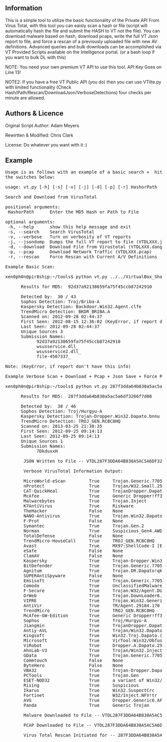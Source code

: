 ## Information
This is a simple tool to utilize the basic functionality of the Private API From Virus Total, with this tool you can eaisly scan a hash or file (script will automatically hash the file and submit the HASH to VT not the file). You can download malware based on hash, download pcaps, write the full VT Json report to file, and force a rescan of a previously uploaded file with new AV definitions. Advanced queries and bulk downloads can be accomplished via VT Provided Scripts available on the Intelligence portal. (or a bash loop if you want to bulk DL with this)

NOTE: You need your own premium VT API to use this tool. API Key Goes on Line 13! 

NOTE2: If you have a free VT Public API (you do) then you can use VTlite.py with limited functionality (Check Hash/Path/Rescan/DownloadJson/VerboseDetections) four checks per minute are allowed.

## Authors & Licence
Orginal Script Author: Adam Meyers

Rewirtten & Modified: Chris Clark

License: Do whatever you want with it :) 

## Example
<pre>
Usage is as follows with an example of a basic search +  hitting all of
the switches below:

usage: vt.py [-h] [-s] [-v] [-j] [-d] [-p] [-r] HashorPath

Search and Download from VirusTotal

positional arguments:
 HashorPath      Enter the MD5 Hash or Path to File

optional arguments:
 -h, --help      show this help message and exit
 -s, --search    Search VirusTotal
 -v, --verbose   Turn on verbosity of VT reports
 -j, --jsondump  Dumps the full VT report to file (VTDLXXX.json)
 -d, --download  Download File from Virustotal (VTDLXXX.danger)
 -p, --pcap      Download Network Traffic (VTDLXXX.pcap)
 -r, --rescan    Force Rescan with Current A/V Definitions

Example Basic Scan:

xen0ph0n@pir8ship:~/tools$ python vt.py ../../VirtualBox_Share/wsusservice.dll -s

      Results for MD5:  92d37a92138659fa75f45ccb87242910 

      Detected by:  30 / 43 
      Sophos Detection: Troj/Briba-A 
      Kaspersky Detection: Backdoor.Win32.Agent.clfe 
      TrendMicro Detection: BKDR_BRIBA.A 
      Scanned on: 2012-09-28 02:44:37 
      First Seen: 2012-08-15 12:36:02 (KeyError, if report don't have this info)
      Last Seen: 2012-09-28 02:44:37 
      Unique Sources 3 
      Submission Names:
            92d37a92138659fa75f45ccb87242910
            wsusservice.dll_
            wsusservice2.dll_
            file-4567337_

Note: (KeyError, if report don't have this info)

Example Verbose Scan + Download + Pcap + Json Save + Force Rescan:

xen0ph0n@pir8ship:~/tools$ python vt.py 287f3dda64b830a5ac5a6df3266f7d08 -pdvjr

      Results for MD5:  287f3dda64b830a5ac5a6df3266f7d08 

      Detected by:  38 / 46 
      Sophos Detection: Troj/Hurgyu-A 
      Kaspersky Detection: Trojan-Dropper.Win32.Dapato.bnnu 
      TrendMicro Detection: TROJ_GEN.RCBC8HQ 
      Scanned on: 2013-03-25 21:38:35 
      First Seen: 2012-09-25 09:14:13 
      Last Seen: 2012-09-25 09:14:13 
      Unique Sources 1 
      Submission Names:
            7DkduxxH

       JSON Written to File -- VTDL287F3DDA64B830A5AC5A6DF3266F7D08.json

       Verbose VirusTotal Information Output:

       MicroWorld-eScan         True     Trojan.Generic.7705996
       nProtect                 True     Trojan/W32.Small.29184.SN
       CAT-QuickHeal            True     TrojanDropper.Dapato.bnnu
       McAfee                   True     Generic Dropper!ff3
       Malwarebytes             True     Trojan.Inject
       K7AntiVirus              True     Riskware
       TheHacker                False    None
       NANO-Antivirus           True     Trojan.Win32.Dapato.vpmxh
       F-Prot                   False    None
       Symantec                 True     Trojan.Gen.2
       Norman                   True     Suspicious_Gen4.AWDSR
       TotalDefense             False    None
       TrendMicro-HouseCall     True     TROJ_GEN.RCBC8HQ
       Avast                    True     MX97:ShellCode-I [Expl]
       eSafe                    False    None
       ClamAV                   False    None
       Kaspersky                True     Trojan-Dropper.Win32.Dapato.bnnu
       BitDefender              True     Trojan.Generic.7705996
       Agnitum                  True     Trojan.DR.Dapato!qkvVtOGNQlE
       SUPERAntiSpyware         False    None
       Emsisoft                 True     Trojan.Generic.7705996 (B)
       Comodo                   True     UnclassifiedMalware
       F-Secure                 True     Trojan:W32/Agent.DUDB
       DrWeb                    True     Trojan.DownLoader6.49674
       VIPRE                    True     Trojan.Win32.Generic!BT
       AntiVir                  True     TR/Agent.29184.170
       TrendMicro               True     TROJ_GEN.RCBC8HQ
       McAfee-GW-Edition        True     Generic Dropper!ff3
       Sophos                   True     Troj/Hurgyu-A
       Jiangmin                 True     TrojanDropper.Dapato.mfq
       Antiy-AVL                True     Trojan/Win32.Dapato.gen
       Kingsoft                 True     Win32.Troj.Dapato.(kcloud)
       Microsoft                True     VirTool:Win32/Obfuscator.ABD
       ViRobot                  True     Dropper.A.Dapato.29184.J
       AhnLab-V3                True     Trojan/Win32.Inject
       GData                    True     Trojan.Generic.7705996
       Commtouch                False    None
       ByteHero                 False    None
       VBA32                    True     Trojan-Dropper.Dapato.bnnu
       PCTools                  True     Trojan.Gen
       ESET-NOD32               True     a variant of Win32/Inject.NFV
       Rising                   True     Suspicious
       Ikarus                   True     Win32.SuspectCrc
       Fortinet                 True     W32/Inject.NFV!tr
       AVG                      True     Dropper.Generic6.APFX
       Panda                    True     Generic Trojan

       Malware Downloaded to File -- VTDL287F3DDA64B830A5AC5A6DF3266F7D08.danger

       PCAP Downloaded to File -- VTDL287F3DDA64B830A5AC5A6DF3266F7D08.pcap

       Virus Total Rescan Initiated for -- 287F3DDA64B830A5AC5A6DF3266F7D08 (Requery in 10 Mins)
</pre>
